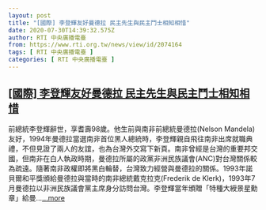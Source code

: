 ```yaml
---
layout: post
title: "[國際] 李登輝友好曼德拉 民主先生與民主鬥士相知相惜"
date: 2020-07-30T14:39:32.575Z
author: RTI 中央廣播電臺
from: https://www.rti.org.tw/news/view/id/2074164
tags: [ RTI 中央廣播電臺 ]
categories: [ RTI 中央廣播電臺 ]
---
```

<!--1596146919000-->
[[國際] 李登輝友好曼德拉 民主先生與民主鬥士相知相惜](https://www.rti.org.tw/news/view/id/2074164)
------

<div>
前總統李登輝辭世，享耆壽98歲。他生前與南非前總統曼德拉(Nelson Mandela)友好，1994年曼德拉當選南非首位黑人總統時，李登輝親自飛往南非出席就職典禮，不但見證了兩人的友誼，也為台灣外交寫下新頁。南非曾經是台灣的重要邦交國，但南非在白人執政時期，曼德拉所屬的政黨非洲民族議會(ANC)對台灣關係較為疏遠。隨著南非政權即將黑白輪替，台灣致力經營與曼德拉的關係。1993年諾貝爾和平獎頒給曼德拉與當時的南非總統戴克拉克(Frederik de Klerk)，1993年7月曼德拉以非洲民族議會黨主席身分訪問台灣。李登輝當年頒贈「特種大綬景星勳章」給曼...<a target="_blank" href="https://www.rti.org.tw/news/view/id/2074164">...more</a>
</div>
